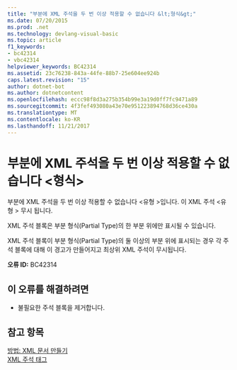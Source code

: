 ```yaml
---
title: "부분에 XML 주석을 두 번 이상 적용할 수 없습니다 &lt;형식&gt;"
ms.date: 07/20/2015
ms.prod: .net
ms.technology: devlang-visual-basic
ms.topic: article
f1_keywords:
- bc42314
- vbc42314
helpviewer_keywords: BC42314
ms.assetid: 23c76238-843a-44fe-88b7-25e604ee924b
caps.latest.revision: "15"
author: dotnet-bot
ms.author: dotnetcontent
ms.openlocfilehash: eccc98f8d3a275b354b99e3a19d0ff7fc9471a89
ms.sourcegitcommit: 4f3fef493080a43e70e951223894768d36ce430a
ms.translationtype: MT
ms.contentlocale: ko-KR
ms.lasthandoff: 11/21/2017
---
```

# <a name="xml-comment-cannot-be-applied-more-than-once-on-a-partial-lttypegt"></a>부분에 XML 주석을 두 번 이상 적용할 수 없습니다 &lt;형식&gt;
부분에 XML 주석을 두 번 이상 적용할 수 없습니다 \<유형 >입니다. 이 XML 주석 \<유형 > 무시 됩니다.  
  
 XML 주석 블록은 부분 형식(Partial Type)의 한 부분 위에만 표시될 수 있습니다.  
  
 XML 주석 블록이 부분 형식(Partial Type)의 둘 이상의 부분 위에 표시되는 경우 각 주석 블록에 대해 이 경고가 만들어지고 최상위 XML 주석이 무시됩니다.  
  
 **오류 ID:** BC42314  
  
## <a name="to-correct-this-error"></a>이 오류를 해결하려면  
  
-   불필요한 주석 블록을 제거합니다.  
  
## <a name="see-also"></a>참고 항목  
 [방법: XML 문서 만들기](../../visual-basic/programming-guide/program-structure/how-to-create-xml-documentation.md)  
 [XML 주석 태그](../../visual-basic/language-reference/xmldoc/recommended-xml-tags-for-documentation-comments.md)
